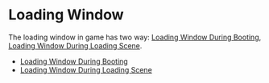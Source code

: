 # Loading Window

The loading window in game has two way: [Loading Window During Booting](loading.md), [Loading Window During Loading Scene](loadingPrefab.md).  

* [Loading Window During Booting](loading.md)  
* [Loading Window During Loading Scene](loadingPrefab.md)
